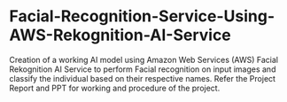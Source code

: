 # Facial-Recognition-Service-Using-AWS-Rekognition-AI-Service
Creation of a working AI model using Amazon Web Services (AWS) Facial Rekognition AI Service to perform Facial recognition on input images and classify the individual based on their respective names. Refer the Project Report and PPT for working and procedure of the project.
